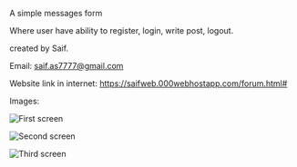 A simple messages form

Where user have ability to register, login, write post, logout.


created by Saif.

Email: saif.as7777@gmail.com

Website link in internet: https://saifweb.000webhostapp.com/forum.html#

Images:


![First screen](https://github.com/saifcoding/Simple-Messages-forum/blob/master/images/image1.png)


![Second screen](https://github.com/saifcoding/Simple-Messages-forum/blob/master/images/image2.png)

![Third screen](https://github.com/saifcoding/Simple-Messages-forum/blob/master/images/image3.png)
